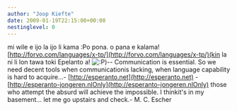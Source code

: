 ```yaml
---
author: "Joop Kiefte"
date: 2009-01-19T22:15:00+00:00
nestinglevel: 0
---
```

mi wile e ijo la ijo li kama :Po pona. o pana e kalama![http://forvo.com/languages/x-tp/](http://forvo.com/languages/x-tp/)(kin la ni li lon tawa toki Epelanto a! ![:P](images/smilies/icon_razz.gif "Razz"))--
Communication is essential. So we need decent tools when communicationis lacking, when language capability is hard to acquire...- [http://esperanto.net](http://esperanto.net) - [http://esperanto-jongeren.nlOnly](http://esperanto-jongeren.nlOnly) those who attempt the absurd will achieve the impossible. I thinkit's in my basement... let me go upstairs and check.- M. C. Escher